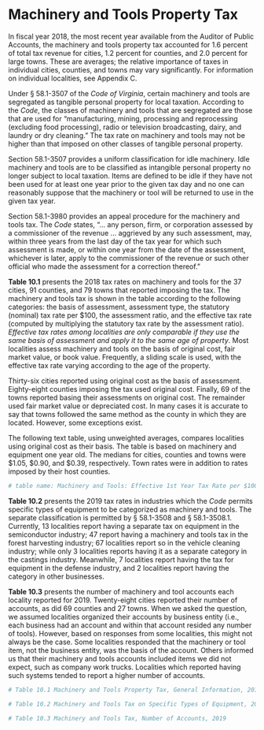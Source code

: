 # Machinery and Tools Property Tax

In fiscal year 2018, the most recent year available from the Auditor of Public Accounts, the machinery and tools property tax accounted for 1.6 percent of total tax revenue for cities, 1.2 percent for counties, and 2.0 percent for large towns. These are averages; the relative importance of taxes in individual cities, counties, and towns may vary significantly. For information on individual localities, see Appendix C.

Under § 58.1-3507 of the *Code of Virginia*, certain machinery and tools are segregated as tangible personal property for local taxation. According to the *Code*, the classes of machinery and tools that are segregated are those that are used for “manufacturing, mining, processing and reprocessing (excluding food processing), radio or television broadcasting, dairy, and laundry or dry cleaning.” The tax rate on machinery and tools may not be higher than that imposed on other classes of tangible personal property. 

Section 58.1-3507 provides a uniform classification for idle machinery. Idle machinery and tools are to be classified as intangible personal property no longer subject to local taxation. Items are defined to be idle if they have not been used for at least one year prior to the given tax day and no one can reasonably suppose that the machinery or tool will be returned to use in the given tax year.

Section 58.1-3980 provides an appeal procedure for the machinery and tools tax. The *Code* states, “... any person, firm, or corporation assessed by a commissioner of the revenue ... aggrieved by any such assessment, may, within three years from the last day of the tax year for which such assessment is made, or within one year from the date of the assessment, whichever is later, apply to the commissioner of the revenue or such other official who made the assessment for a correction thereof.” 

**Table 10.1** presents the 2018 tax rates on machinery and tools for the 37 cities, 91 counties, and 79 towns that reported imposing the tax. The machinery and tools tax is shown in the table according to the following categories: the basis of assessment, assessment type, the statutory (nominal) tax rate per \$100, the assessment ratio, and the effective tax rate (computed by multiplying the statutory tax rate by the assessment ratio). *Effective tax rates among localities are only comparable if they use the same basis of assessment and apply it to the same age of property*. Most localities assess machinery and tools on the basis of original cost, fair market value, or book value. Frequently, a sliding scale is used, with the effective tax rate varying according to the age of the property.

Thirty-six cities reported using original cost as the basis of assessment. Eighty-eight counties imposing the tax used original cost. Finally, 69 of the towns reported basing their assessments on original cost. The remainder used fair market value or depreciated cost. In many cases it is accurate to say that towns followed the same method as the county in which they are located. However, some exceptions exist.

The following text table, using unweighted averages, compares localities using original cost as their basis. The table is based on machinery and equipment one year old. The medians for cities, counties and towns were \$1.05, \$0.90, and \$0.39, respectively. Town rates were in addition to rates imposed by their host counties.


```r
# table name: Machinery and Tools: Effective 1st Year Tax Rate per $100 for Localities Using Original Cost, 2019
```

**Table 10.2** presents the 2019 tax rates in industries which the *Code* permits specific types of equipment to be categorized as machinery and tools. The separate classification is permitted by § 58.1-3508 and § 58.1-3508.1. Currently, 13 localities report having a separate tax on equipment in the semiconductor industry; 47 report having a machinery and tools tax in the forest harvesting industry; 67 localities report so in the vehicle cleaning industry; while only 3 localities reports having it as a separate category in the castings industry. Meanwhile, 7 localities report having the tax for equipment in the defense industry, and 2 localities report having the category in other businesses.

**Table 10.3** presents the number of machinery and tool accounts each locality reported for 2019. Twenty-eight cities reported their number of accounts, as did 69 counties and 27 towns. When we asked the question, we assumed localities organized their accounts by business entity (i.e., each business had an account and within that account resided any number of tools). However, based on responses from some localities, this might not always be the case. Some localities responded that the machinery or tool item, not the business entity, was the basis of the account. Others informed us that their machinery and tools accounts included items we did not expect, such as company work trucks. Localities which reported having such systems tended to report a higher number of accounts.


```r
# Table 10.1 Machinery and Tools Property Tax, General Information, 2019

# Table 10.2 Machinery and Tools Tax on Specific Types of Equipment, 2019

# Table 10.3 Machinery and Tools Tax, Number of Accounts, 2019
```
